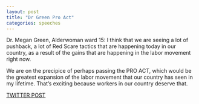 ```yaml
---
layout: post
title: "Dr Green Pro Act"
categories: speeches
---
```

Dr. Megan Green, Alderwoman ward 15: I think that we are seeing a lot of pushback, a lot of Red Scare tactics that are happening today in our country, as a result of the gains that are happening in the labor movement right now. 

We are on the precipice of perhaps passing the PRO ACT, which would be the greatest expansion of the labor movement that our country has seen in my lifetime. That’s exciting because workers in our country deserve that. 




[TWITTER POST](https://twitter.com/StlPoliticClips/status/1388279166584463365?s=20)




